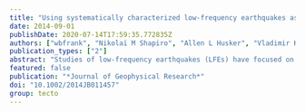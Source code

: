 ```yaml
---
title: "Using systematically characterized low-frequency earthquakes as a fault probe in Guerrero, Mexico"
date: 2014-09-01
publishDate: 2020-07-14T17:59:35.772835Z
authors: ["wbfrank", "Nikolaï M Shapiro", "Allen L Husker", "Vladimir Kostoglodov", "Alexey Romanenko", "Michel Campillo"]
publication_types: ["2"]
abstract: "Studies of low-frequency earthquakes (LFEs) have focused on detecting events within previously identified tectonic tremor. However, the principal LFE detection tools of matched-filter searches are intrinsically incapable of detecting events that have not already been characterized previously as a template event. In this study, we therefore focus on generating the largest number possible of LFE templates by uniformly applying a recently developed LFE template detection method to a 2.5 yearlong data set in Guerrero, Mexico. Using each of the detected templates in a matched-filter search, we then form event families that each represents a single source. We finally develop simple, empirical statistics to select the event families that represent LFEs. Our resulting catalog contains 1120 unique LFE sources and a total of 1,849,486 detected LFEs over the 2.5 year-long data set. The locations of the LFE sources are then divided into subcatalogs based on their distance from the subduction trench. Considering each LFE as a small unit of slip along the subduction interface, we observe discrete episodes of LFE activity in the region associated with large slow-slip events; this is in direct contrast to the near-continuous activity observed 35 km farther downdip within the previously identified LFE/tremor sweet spot."
featured: false
publication: "*Journal of Geophysical Research*"
doi: "10.1002/2014JB011457"
group: tecto
---
```



